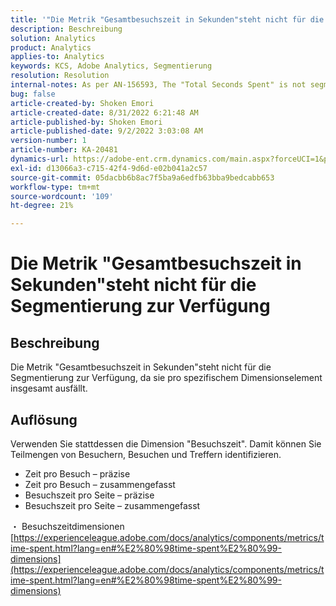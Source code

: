 ```yaml
---
title: '"Die Metrik "Gesamtbesuchszeit in Sekunden"steht nicht für die Segmentierung zur Verfügung"'
description: Beschreibung
solution: Analytics
product: Analytics
applies-to: Analytics
keywords: KCS, Adobe Analytics, Segmentierung
resolution: Resolution
internal-notes: As per AN-156593, The "Total Seconds Spent" is not segmentable.
bug: false
article-created-by: Shoken Emori
article-created-date: 8/31/2022 6:21:48 AM
article-published-by: Shoken Emori
article-published-date: 9/2/2022 3:03:08 AM
version-number: 1
article-number: KA-20481
dynamics-url: https://adobe-ent.crm.dynamics.com/main.aspx?forceUCI=1&pagetype=entityrecord&etn=knowledgearticle&id=34b9652d-f528-ed11-9db1-0022480869de
exl-id: d13066a3-c715-42f4-9d6d-e02b041a2c57
source-git-commit: 05dacbb6b8ac7f5ba9a6edfb63bba9bedcabb653
workflow-type: tm+mt
source-wordcount: '109'
ht-degree: 21%

---
```


# Die Metrik &quot;Gesamtbesuchszeit in Sekunden&quot;steht nicht für die Segmentierung zur Verfügung

## Beschreibung

Die Metrik &quot;Gesamtbesuchszeit in Sekunden&quot;steht nicht für die Segmentierung zur Verfügung, da sie pro spezifischem Dimensionselement insgesamt ausfällt.

## Auflösung


Verwenden Sie stattdessen die Dimension &quot;Besuchszeit&quot;. Damit können Sie Teilmengen von Besuchern, Besuchen und Treffern identifizieren.

- Zeit pro Besuch – präzise
- Zeit pro Besuch – zusammengefasst
- Besuchszeit pro Seite – präzise
- Besuchszeit pro Seite – zusammengefasst


・ Besuchszeitdimensionen
[https://experienceleague.adobe.com/docs/analytics/components/metrics/time-spent.html?lang=en#%E2%80%98time-spent%E2%80%99-dimensions](https://experienceleague.adobe.com/docs/analytics/components/metrics/time-spent.html?lang=en#%E2%80%98time-spent%E2%80%99-dimensions)
